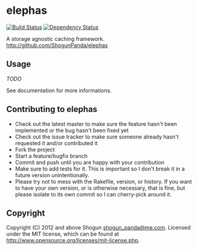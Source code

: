 # elephas

[![Build Status](https://secure.travis-ci.org/ShogunPanda/elephas.png?branch=master)](http://travis-ci.org/ShogunPanda/elephas)
[![Dependency Status](https://gemnasium.com/ShogunPanda/elephas.png?travis)](https://gemnasium.com/ShogunPanda/elephas)

A storage agnostic caching framework.
http://github.com/ShogunPanda/elephas

## Usage

*TODO*

See documentation for more informations.

## Contributing to elephas
 
* Check out the latest master to make sure the feature hasn't been implemented or the bug hasn't been fixed yet
* Check out the issue tracker to make sure someone already hasn't requested it and/or contributed it
* Fork the project
* Start a feature/bugfix branch
* Commit and push until you are happy with your contribution
* Make sure to add tests for it. This is important so I don't break it in a future version unintentionally.
* Please try not to mess with the Rakefile, version, or history. If you want to have your own version, or is otherwise necessary, that is fine, but please isolate to its own commit so I can cherry-pick around it.

## Copyright

Copyright (C) 2012 and above Shogun <shogun_panda@me.com>.
Licensed under the MIT license, which can be found at http://www.opensource.org/licenses/mit-license.php.
